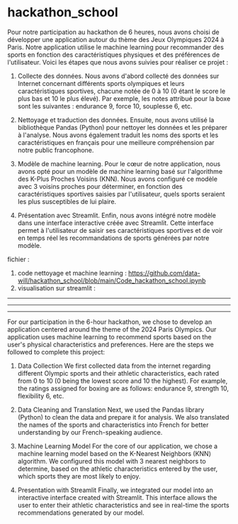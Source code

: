 # hackathon_school

Pour notre participation au hackathon de 6 heures, nous avons choisi de développer une application autour du thème des Jeux Olympiques 2024 à Paris. Notre application utilise le machine learning pour recommander des sports en fonction des caractéristiques physiques et des préférences de l'utilisateur. Voici les étapes que nous avons suivies pour réaliser ce projet :

1) Collecte des données.
Nous avons d'abord collecté des données sur Internet concernant différents sports olympiques et leurs caractéristiques sportives, chacune notée de 0 à 10 (0 étant le score le plus bas et 10 le plus élevé). Par exemple, les notes attribué pour la boxe sont les suivantes : endurance 9, force 10, souplesse 6, etc.

2) Nettoyage et traduction des données.
Ensuite, nous avons utilisé la bibliothèque Pandas (Python) pour nettoyer les données et les préparer à l'analyse. Nous avons également traduit les noms des sports et les caractéristiques en français pour une meilleure compréhension par notre public francophone.

3) Modèle de machine learning.
Pour le cœur de notre application, nous avons opté pour un modèle de machine learning basé sur l'algorithme des K-Plus Proches Voisins (KNN). Nous avons configuré ce modèle avec 3 voisins proches pour déterminer, en fonction des caractéristiques sportives saisies par l'utilisateur, quels sports seraient les plus susceptibles de lui plaire.

4) Présentation avec Streamlit.
Enfin, nous avons intégré notre modèle dans une interface interactive créée avec Streamlit. Cette interface permet à l'utilisateur de saisir ses caractéristiques sportives et de voir en temps réel les recommandations de sports générées par notre modèle.

fichier :
1) code nettoyage et machine learning : https://github.com/data-will/hackathon_school/blob/main/Code_hackathon_school.ipynb
2) visualisation sur streamlit :

_________________________________________________________________________________________________________________________________________________________________________________________________________________________

_________________________________________________________________________________________________________________________________________________________________________________________________________________________

_________________________________________________________________________________________________________________________________________________________________________________________________________________________


For our participation in the 6-hour hackathon, we chose to develop an application centered around the theme of the 2024 Paris Olympics. Our application uses machine learning to recommend sports based on the user's physical characteristics and preferences. Here are the steps we followed to complete this project:

1) Data Collection
We first collected data from the internet regarding different Olympic sports and their athletic characteristics, each rated from 0 to 10 (0 being the lowest score and 10 the highest). For example, the ratings assigned for boxing are as follows: endurance 9, strength 10, flexibility 6, etc.

2) Data Cleaning and Translation
Next, we used the Pandas library (Python) to clean the data and prepare it for analysis. We also translated the names of the sports and characteristics into French for better understanding by our French-speaking audience.

3) Machine Learning Model
For the core of our application, we chose a machine learning model based on the K-Nearest Neighbors (KNN) algorithm. We configured this model with 3 nearest neighbors to determine, based on the athletic characteristics entered by the user, which sports they are most likely to enjoy.

4) Presentation with Streamlit
Finally, we integrated our model into an interactive interface created with Streamlit. This interface allows the user to enter their athletic characteristics and see in real-time the sports recommendations generated by our model.
